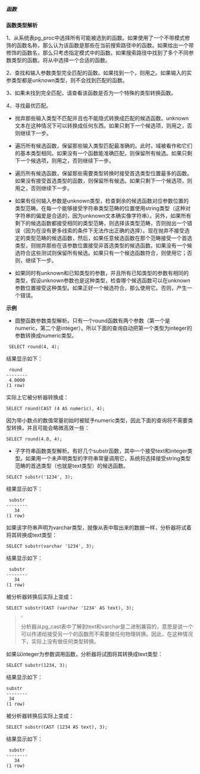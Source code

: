 ##### 函数

**函数类型解析**

1、从系统表pg_proc中选择所有可能被选到的函数。如果使用了一个不带模式修饰的函数名称，那么认为该函数是那些在当前搜索路径中的函数。如果给出一个带修饰的函数名，那么只考虑指定模式中的函数。如果搜索路径中找到了多个不同参数类型的函数。将从中选择一个合适的函数。

2、查找和输入参数类型完全匹配的函数。如果找到一个，则用之。如果输入的实参类型都是unknown类型，则不会找到匹配的函数。

3、如果未找到完全匹配，请查看该函数是否为一个特殊的类型转换函数。

4、寻找最优匹配。

- 抛弃那些输入类型不匹配并且也不能隐式转换成匹配的候选函数。unknown文本在这种情况下可以转换成任何东西。如果只剩下一个候选项，则用之，否则继续下一步。

- 遍历所有候选函数，保留那些输入类型匹配最准确的。此时，域被看作和它们的基本类型相同。如果没有一个函数能准确匹配，则保留所有候选。如果只剩下一个候选项，则用之，否则继续下一步。

- 遍历所有候选函数，保留那些需要类型转换时接受首选类型位置最多的函数。如果没有接受首选类型的函数，则保留所有候选。如果只剩下一个候选项，则用之，否则继续下一步。

- 如果有任何输入参数是unknown类型，检查剩余的候选函数对应参数位置的类型范畴。在每一个能够接受字符串类型范畴的位置使用string类型（这种对字符串的偏爱是合适的，因为unknown文本确实像字符串）。另外，如果所有剩下的候选函数都接受相同的类型范畴，则选择该类型范畴，否则抛出一个错误（因为在没有更多线索的条件下无法作出正确的选择）。现在抛弃不接受选定的类型范畴的候选函数，然后，如果任意候选函数在那个范畴接受一个首选类型，则抛弃那些在该参数位置接受非首选类型的候选函数。如果没有一个候选符合这些测试则保留所有候选。如果只有一个候选函数符合，则使用它；否则，继续下一步。

- 如果同时有unknown和已知类型的参数，并且所有已知类型的参数有相同的类型，假设unknown参数也是这种类型，检查哪个候选函数可以在unknown参数位置接受这种类型。如果正好一个候选符合，那么使用它。否则，产生一个错误。

**示例**

- 圆整函数参数类型解析。只有一个round函数有两个参数（第一个是numeric，第二个是integer）。所以下面的查询自动把第一个类型为integer的参数转换成numeric类型。


```
 SELECT round(4, 4); 
```

结果显示如下：

```
 round 
-------- 
 4.0000 
(1 row)
```

实际上它被分析器转换成：

```
SELECT round(CAST (4 AS numeric), 4);
```

因为带小数点的数值常量初始时被赋予numeric类型，因此下面的查询将不需要类型转换，并且可能会略微高效一些：

```
SELECT round(4.0, 4);
```

- 子字符串函数类型解析。有好几个substr函数，其中一个接受text和integer类型。如果用一个未声明类型的字符串常量调用它，系统将选择接受string类型范畴的首选类型（也就是text类型）的候选函数。


```
SELECT substr('1234', 3); 
```

结果显示如下：

```
 substr 
-------- 
   34 
(1 row)
```

如果该字符串声明为varchar类型，就像从表中取出来的数据一样，分析器将试着将其转换成text类型：

```
SELECT substr(varchar '1234', 3); 
```

结果显示如下：

```
 substr 
-------- 
   34 
(1 row)
```

被分析器转换后实际上变成：

```
SELECT substr(CAST (varchar '1234' AS text), 3);
```

> <div align="left"><img src="image/image1.png" style="zoom:25%")</div>    
>
> 分析器从pg_cast表中了解到text和varchar是二进制兼容的，意思是说一个可以传递给接受另一个的函数而不需要做任何物理转换。因此，在这种情况下，实际上没有做任何类型转换。

如果以integer为参数调用函数，分析器将试图将其转换成text类型：

```
SELECT substr(1234, 3); 
```

结果显示如下：

```
substr 
-------- 
 34 
(1 row)
```

被分析器转换后实际上变成：

```
SELECT substr(CAST (1234 AS text), 3); 
```

结果显示如下：

```
 substr 
-------- 
   34 
(1 row)
```

